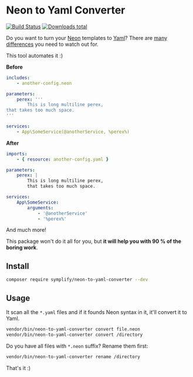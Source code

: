 # Neon to Yaml Converter

[![Build Status](https://img.shields.io/travis/Symplify/NeonToYamlConverter/master.svg?style=flat-square)](https://travis-ci.org/Symplify/NeonToYamlConverter)
[![Downloads total](https://img.shields.io/packagist/dt/symplify/neon-to-yaml-converter.svg?style=flat-square)](https://packagist.org/packages/symplify/neon-to-yaml-converter/stats)

Do you want to turn your [Neon](https://ne-on.org/) templates to [Yaml](https://symfony.com/doc/current/components/yaml.html)? There are [many differences](https://www.tomasvotruba.cz/blog/2018/03/12/neon-vs-yaml-and-how-to-migrate-between-them/) you need to watch out for.

This tool automates it :)

**Before**

```yaml
includes:
    - another-config.neon

parameters:
    perex: '''
        This is long multiline perex,
that takes too much space.
'''

services:
    - App\SomeService(@anotherService, %perex%)
```

**After**

```yaml
imports:
    - { resource: another-config.yaml }

parameters:
    perex: |
        This is long multiline perex,
        that takes too much space.

services:
    App\SomeService:
        arguments:
            - '@anotherService'
            - '%perex%'
```

And much more!

This package won't do it all for you, but **it will help you with 90 % of the boring work**.

## Install

```bash
composer require symplify/neon-to-yaml-converter --dev
```

## Usage

It scan all the `*.yaml` files and if it founds Neon syntax in it, it'll convert it to Yaml.

```bash
vendor/bin/neon-to-yaml-converter convert file.neon
vendor/bin/neon-to-yaml-converter convert /directory
```

Do you have all files with `*.neon` suffix? Rename them first:

```bash
vendor/bin/neon-to-yaml-converter rename /directory
```

That's it :)
